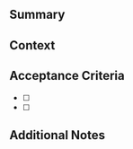## Summary

<!-- Briefly describe the problem or idea. -->

## Context

<!-- Links, screenshots, or references that help explain the situation. -->

## Acceptance Criteria

- [ ] <!-- Requirement 1 -->
- [ ] <!-- Requirement 2 -->

## Additional Notes

<!-- Optional: anything else to share. -->
